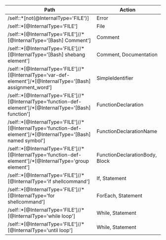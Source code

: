 | Path | Action |
|------|--------|
| /self::\*\[not\(@InternalType='FILE'\)\] | Error |
| /self::\*\[@InternalType='FILE'\] | File |
| /self::\*\[@InternalType='FILE'\]//\*\[@InternalType='\[Bash\] Comment'\] | Comment |
| /self::\*\[@InternalType='FILE'\]//\*\[@InternalType='\[Bash\] shebang element'\] | Comment, Documentation |
| /self::\*\[@InternalType='FILE'\]//\*\[@InternalType='var\-def\-element'\]/\*\[@InternalType='\[Bash\] assignment\_word'\] | SimpleIdentifier |
| /self::\*\[@InternalType='FILE'\]//\*\[@InternalType='function\-def\-element'\]/\*\[@InternalType='\[Bash\] function'\] | FunctionDeclaration |
| /self::\*\[@InternalType='FILE'\]//\*\[@InternalType='function\-def\-element'\]/\*\[@InternalType='\[Bash\] named symbol'\] | FunctionDeclarationName |
| /self::\*\[@InternalType='FILE'\]//\*\[@InternalType='function\-def\-element'\]/\*\[@InternalType='group element'\] | FunctionDeclarationBody, Block |
| /self::\*\[@InternalType='FILE'\]//\*\[@InternalType='if shellcommand'\] | If, Statement |
| /self::\*\[@InternalType='FILE'\]//\*\[@InternalType='for shellcommand'\] | ForEach, Statement |
| /self::\*\[@InternalType='FILE'\]//\*\[@InternalType='while loop'\] | While, Statement |
| /self::\*\[@InternalType='FILE'\]//\*\[@InternalType='until loop'\] | While, Statement |
